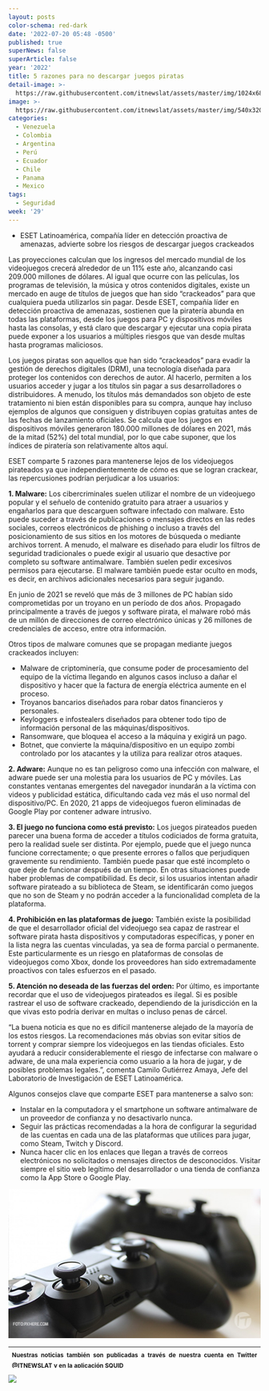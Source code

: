 ```yaml
---
layout: posts
color-schema: red-dark
date: '2022-07-20 05:48 -0500'
published: true
superNews: false
superArticle: false
year: '2022'
title: 5 razones para no descargar juegos piratas
detail-image: >-
  https://raw.githubusercontent.com/itnewslat/assets/master/img/1024x680/Videojuegos-g.jpg
image: >-
  https://raw.githubusercontent.com/itnewslat/assets/master/img/540x320/Videojuegos-p.jpg
categories:
  - Venezuela
  - Colombia
  - Argentina
  - Perú
  - Ecuador
  - Chile
  - Panama
  - Mexico
tags:
  - Seguridad
week: '29'
---
```

- ESET Latinoamérica, compañía líder en detección proactiva de amenazas, advierte sobre los riesgos de descargar juegos crackeados

Las proyecciones calculan que los ingresos del mercado mundial de los videojuegos crecerá alrededor de un 11% este año, alcanzando casi 209.000 millones de dólares. Al igual que ocurre con las películas, los programas de televisión, la música y otros contenidos digitales, existe un mercado en auge de títulos de juegos que han sido “crackeados” para que cualquiera pueda utilizarlos sin pagar. Desde ESET, compañía líder en detección proactiva de amenazas, sostienen que la piratería abunda en todas las plataformas, desde los juegos para PC y dispositivos móviles hasta las consolas, y está claro que descargar y ejecutar una copia pirata puede exponer a los usuarios a múltiples riesgos que van desde multas hasta programas maliciosos.

Los juegos piratas son aquellos que han sido “crackeados” para evadir la gestión de derechos digitales (DRM), una tecnología diseñada para proteger los contenidos con derechos de autor. Al hacerlo, permiten a los usuarios acceder y jugar a los títulos sin pagar a sus desarrolladores o distribuidores. A menudo, los títulos más demandados son objeto de este tratamiento ni bien están disponibles para su compra, aunque hay incluso ejemplos de algunos que consiguen y distribuyen copias gratuitas antes de las fechas de lanzamiento oficiales. Se calcula que los juegos en dispositivos móviles generaron 180.000 millones de dólares en 2021, más de la mitad (52%) del total mundial, por lo que cabe suponer, que los índices de piratería son relativamente altos aquí.

ESET comparte 5 razones para mantenerse lejos de los videojuegos pirateados ya que independientemente de cómo es que se logran crackear, las repercusiones podrían perjudicar a los usuarios:

**1. Malware:** Los cibercriminales suelen utilizar el nombre de un videojuego popular y el señuelo de contenido gratuito para atraer a usuarios y engañarlos para que descarguen software infectado con malware. Esto puede suceder a través de publicaciones o mensajes directos en las redes sociales, correos electrónicos de phishing o incluso a través del posicionamiento de sus sitios en los motores de búsqueda o mediante archivos torrent. A menudo, el malware es diseñado para eludir los filtros de seguridad tradicionales o puede exigir al usuario que desactive por completo su software antimalware. También suelen pedir excesivos permisos para ejecutarse. El malware también puede estar oculto en mods, es decir, en archivos adicionales necesarios para seguir jugando.

En junio de 2021 se reveló que más de 3 millones de PC habían sido comprometidas por un troyano en un período de dos años. Propagado principalmente a través de juegos y software pirata, el malware robó más de un millón de direcciones de correo electrónico únicas y 26 millones de credenciales de acceso, entre otra información.

Otros tipos de malware comunes que se propagan mediante juegos crackeados incluyen:

- Malware de criptominería, que consume poder de procesamiento del equipo de la víctima llegando en algunos casos incluso a dañar el dispositivo y hacer que la factura de energía eléctrica aumente en el proceso.
- Troyanos bancarios diseñados para robar datos financieros y personales.
- Keyloggers e infostealers diseñados para obtener todo tipo de información personal de las máquinas/dispositivos.
- Ransomware, que bloquea el acceso a la máquina y exigirá un pago.
- Botnet, que convierte la máquina/dispositivo en un equipo zombi controlado por los atacantes y la utiliza para realizar otros ataques.


**2. Adware:** Aunque no es tan peligroso como una infección con malware, el adware puede ser una molestia para los usuarios de PC y móviles. Las constantes ventanas emergentes del navegador inundarán a la víctima con videos y publicidad estática, dificultando cada vez más el uso normal del dispositivo/PC. En 2020, 21 apps de videojuegos fueron eliminadas de Google Play por contener adware intrusivo.

**3. El juego no funciona como está previsto:** Los juegos pirateados pueden parecer una buena forma de acceder a títulos codiciados de forma gratuita, pero la realidad suele ser distinta. Por ejemplo, puede que el juego nunca funcione correctamente; o que presente errores o fallos que perjudiquen gravemente su rendimiento. También puede pasar que esté incompleto o que deje de funcionar después de un tiempo. En otras situaciones puede haber problemas de compatibilidad. Es decir, si los usuarios intentan añadir software pirateado a su biblioteca de Steam, se identificarán como juegos que no son de Steam y no podrán acceder a la funcionalidad completa de la plataforma.

**4. Prohibición en las plataformas de juego:** También existe la posibilidad de que el desarrollador oficial del videojuego sea capaz de rastrear el software pirata hasta dispositivos y computadoras específicas, y poner en la lista negra las cuentas vinculadas, ya sea de forma parcial o permanente. Este particularmente es un riesgo en plataformas de consolas de videojuegos como Xbox, donde los proveedores han sido extremadamente proactivos con tales esfuerzos en el pasado.

**5. Atención no deseada de las fuerzas del orden:** Por último, es importante recordar que el uso de videojuegos pirateados es ilegal. Si es posible rastrear el uso de software crackeado, dependiendo de la jurisdicción en la que vivas esto podría derivar en multas o incluso penas de cárcel.

“La buena noticia es que no es difícil mantenerse alejado de la mayoría de los estos riesgos. La recomendaciones más obvias son evitar sitios de torrent y comprar siempre los videojuegos en las tiendas oficiales. Esto ayudará a reducir considerablemente el riesgo de infectarse con malware o adware, de una mala experiencia como usuario a la hora de jugar, y de posibles problemas legales.”, comenta Camilo Gutiérrez Amaya, Jefe del Laboratorio de Investigación de ESET Latinoamérica.

Algunos consejos clave que comparte ESET para mantenerse a salvo son:

- Instalar en la computadora y el smartphone un software antimalware de un proveedor de confianza y no desactivarlo nunca.
- Seguir las prácticas recomendadas a la hora de configurar la seguridad de las cuentas en cada una de las plataformas que utilices para jugar, como Steam, Twitch y Discord.
- Nunca hacer clic en los enlaces que llegan a través de correos electrónicos no solicitados o mensajes directos de desconocidos. Visitar siempre el sitio web legítimo del desarrollador o una tienda de confianza como la App Store o Google Play.


![](https://raw.githubusercontent.com/itnewslat/assets/master/img/540x320/Videojuegos-p.jpg)

<table style="height: 42px;" width="569">
<tbody>
<tr>
<td style="text-align: justify;"><sub><strong>Nuestras noticias también son publicadas a través de nuestra cuenta en Twitter <a href="https://twitter.com/itnewslat?lang=es">@ITNEWSLAT</a> y en la aplicación <a href="https://squidapp.co/en/">SQUID</a></strong></sub></td>
</tr>
</tbody>
</table>

<img src="https://tracker.metricool.com/c3po.jpg?hash=56f88a41e39ab42c063cc51676587a04"/>